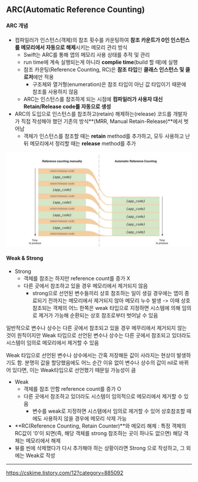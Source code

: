 ## ARC(Automatic Reference Counting)

#### ARC 개념

- 컴파일러가 인스턴스(객체)의 참조 횟수를 카운팅하여 **참조 카운트가 0인 인스턴스를 메모리에서 자동으로 해제**시키는 메모리 관리 방식
  - Swift는 ARC를 통해 앱의 메모리 사용 상태를 추적 및 관리
  - run time에 계속 실행되는게 아니라 **complie time**(build 할 때)에 실행
  - 참조 카운팅(Reference Counting, RC)은 **참조 타입**인 **클래스 인스턴스 및 클로저**에만 적용
    - 구조체와 열거형(enumeration)은 참조 타입이 아닌 값 타입이기 때문에 참조를 사용하지 않음
  - ARC는 인스턴스를 참조하게 되는 시점에 **컴파일러가 사용자 대신 Retain/Release code를 자동으로 생성**
- ARC의 도입으로 인스턴스를 참조하고(retain) 해제하는(release) 코드를 개발자가 직접 작성해야 했던 기존의 방식**(MRR, Manual Retain-Release)**에서 벗어남
  - 객체가 인스턴스를 참조할 때는 **retain** method를 추가하고, 모두 사용하고 난 뒤 메모리에서 정리할 때는 **release** method를 추가

<img src = "\..\image\02\06.png">



#### Weak & Strong

- Strong
  - 객체를 참조는 하지만 reference count를 증가 X
  - 다른 곳에서 참조하고 있을 경우 메모리에서 제거되지 않음
    - strong으로 선언된 변수들끼리 상호 참조하는 일이 생길 경우에는 앱이 종료되기 전까지는 메모리에서 제거되지 않아 메모리 누수 발생 -> 이때 상호 참조되는 객체의 어느 한쪽은 weak 타입으로 지정하면 시스템에 의해 임의로 제거가 가능해 순환되는 상호 참조로부터 벗어날 수 있음

일반적으로 변수나 상수는 다른 곳에서 참조되고 있을 경우 메무리에서 제거되지 않는 것이 원칙이지만 Weak 타입으로 선언된 변수나 상수는 다른 곳에서 참조되고 있더라도 시스템이 임의로 메모리에서 제거할 수 있음

Weak 타입으로 선언된 변수나 상수에서는 간혹 저장해둔 값이 사라지는 현상이 발생하기도 함. 분명히 값을 할당했음에도 어느 순간 이유 없이 변수나 상수의 값이 nil로 바뀌어 있다면, 이는 Weak타입으로 선언했기 때문일 가능성이 큼



- Weak
  - 객체를 참조 안함 reference count를 증가 O
  - 다른 곳에서 참조하고 있더라도 시스템이 임의적으로 메모리에서 제거할 수 있음
    - 변수를 weak로 지정하면 시스템에서 임의로 제거할 수 있어 상호참조할 때에도 사용하지 않을 경우에 메모리 삭제 가능
- **RC(Reference Counting, Retain Counter)**와 메모리 해제 : 특정 객체의 RC값이 '0'이 되면(즉, 해당 객체를 strong 참조하는 곳이 하나도 없으면) 해당 객체는 메모리에서 해제
- 뷰를 씬에 삭제했다가 다시 추가해야 하는 상황이라면 Strong 으로 작성하고, 그 외에는 Weak로 작성

***

https://cskime.tistory.com/12?category=885092

